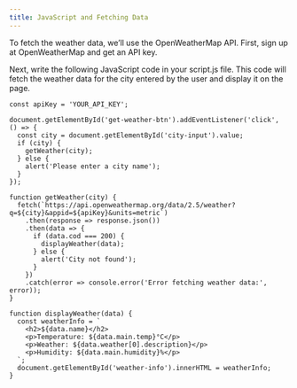 ```yaml
---
title: JavaScript and Fetching Data
---
```


To fetch the weather data, we’ll use the OpenWeatherMap API. First, sign up at OpenWeatherMap and get an API key.

Next, write the following JavaScript code in your script.js file. This code will fetch the weather data for the city entered by the user and display it on the page.

```
const apiKey = 'YOUR_API_KEY';

document.getElementById('get-weather-btn').addEventListener('click', () => {
  const city = document.getElementById('city-input').value;
  if (city) {
    getWeather(city);
  } else {
    alert('Please enter a city name');
  }
});

function getWeather(city) {
  fetch(`https://api.openweathermap.org/data/2.5/weather?q=${city}&appid=${apiKey}&units=metric`)
    .then(response => response.json())
    .then(data => {
      if (data.cod === 200) {
        displayWeather(data);
      } else {
        alert('City not found');
      }
    })
    .catch(error => console.error('Error fetching weather data:', error));
}

function displayWeather(data) {
  const weatherInfo = `
    <h2>${data.name}</h2>
    <p>Temperature: ${data.main.temp}°C</p>
    <p>Weather: ${data.weather[0].description}</p>
    <p>Humidity: ${data.main.humidity}%</p>
  `;
  document.getElementById('weather-info').innerHTML = weatherInfo;
}
```
